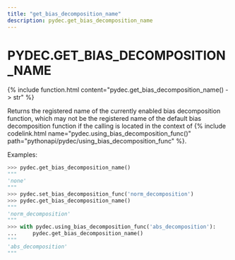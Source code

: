 ```yaml
---
title: "get_bias_decomposition_name"
description: pydec.get_bias_decomposition_name
---
```

# PYDEC.GET_BIAS_DECOMPOSITION_NAME

{% include function.html content="pydec.get_bias_decomposition_name() -> str" %}

Returns the registered name of the currently enabled bias decomposition function, which may not be the registered name of the default bias decomposition function if the calling is located in the context of {% include codelink.html name="pydec.using_bias_decomposition_func()" path="pythonapi/pydec/using_bias_decomposition_func" %}.

Examples:
```python
>>> pydec.get_bias_decomposition_name()
"""
'none'
"""
>>> pydec.set_bias_decomposition_func('norm_decomposition')
>>> pydec.get_bias_decomposition_name()
"""
'norm_decomposition'
"""
>>> with pydec.using_bias_decomposition_func('abs_decomposition'):
...     pydec.get_bias_decomposition_name()
"""
'abs_decomposition'
"""
```